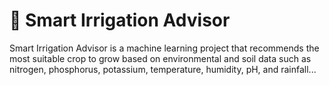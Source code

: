 # 🌱 Smart Irrigation Advisor

Smart Irrigation Advisor is a machine learning project that recommends the most suitable crop to grow based on environmental and soil data such as nitrogen, phosphorus, potassium, temperature, humidity, pH, and rainfall...
